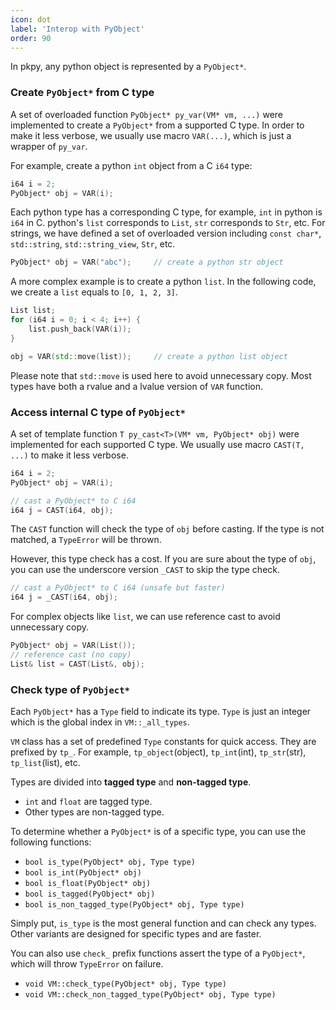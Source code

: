```yaml
---
icon: dot
label: 'Interop with PyObject'
order: 90
---
```


In pkpy, any python object is represented by a `PyObject*`.


### Create `PyObject*` from C type

A set of overloaded function `PyObject* py_var(VM* vm, ...)` were implemented to
create a `PyObject*` from a supported C type.
In order to make it less verbose, we usually use macro `VAR(...)`, which is just a wrapper of `py_var`.

For example, create a python `int` object from a C `i64` type:

```cpp
i64 i = 2;
PyObject* obj = VAR(i);
```

Each python type has a corresponding C type, for example, `int` in python is `i64` in C.
python's `list` corresponds to `List`, `str` corresponds to `Str`, etc.
For strings, we have defined
a set of overloaded version including `const char*`, `std::string`, `std::string_view`, `Str`, etc.

```cpp
PyObject* obj = VAR("abc");		// create a python str object
```

A more complex example is to create a python `list`.
In the following code, we create a `list` equals to `[0, 1, 2, 3]`.

```cpp
List list;
for (i64 i = 0; i < 4; i++) {
    list.push_back(VAR(i));
}

obj = VAR(std::move(list));		// create a python list object
```

Please note that `std::move` is used here to avoid unnecessary copy.
Most types have both a rvalue and a lvalue version of `VAR` function.

### Access internal C type of `PyObject*`

A set of template function `T py_cast<T>(VM* vm, PyObject* obj)` were implemented
for each supported C type. We usually use macro `CAST(T, ...)` to make it less verbose.

```cpp
i64 i = 2;
PyObject* obj = VAR(i);

// cast a PyObject* to C i64
i64 j = CAST(i64, obj);		
```

The `CAST` function will check the type of `obj` before casting.
If the type is not matched, a `TypeError` will be thrown.

However, this type check has a cost. If you are sure about the type of `obj`,
you can use the underscore version `_CAST` to skip the type check.

```cpp
// cast a PyObject* to C i64 (unsafe but faster)
i64 j = _CAST(i64, obj);		
```

For complex objects like `list`, we can use reference cast to avoid unnecessary copy.

```cpp
PyObject* obj = VAR(List());
// reference cast (no copy)
List& list = CAST(List&, obj);
```

### Check type of `PyObject*`

Each `PyObject*` has a `Type` field to indicate its type.
`Type` is just an integer which is the global index in `VM::_all_types`.

`VM` class has a set of predefined `Type` constants for quick access.
They are prefixed by `tp_`. For example, `tp_object`(object),
`tp_int`(int), `tp_str`(str), `tp_list`(list), etc.

Types are divided into **tagged type** and **non-tagged type**.
+ `int` and `float` are tagged type.
+ Other types are non-tagged type.

To determine whether a `PyObject*` is of a specific type,
you can use the following functions:

+ `bool is_type(PyObject* obj, Type type)`
+ `bool is_int(PyObject* obj)`
+ `bool is_float(PyObject* obj)`
+ `bool is_tagged(PyObject* obj)`
+ `bool is_non_tagged_type(PyObject* obj, Type type)`

Simply put, `is_type` is the most general function and can check any types.
Other variants are designed for specific types and are faster.

You can also use `check_` prefix functions assert the type of a `PyObject*`,
which will throw `TypeError` on failure.

+ `void VM::check_type(PyObject* obj, Type type)`
+ `void VM::check_non_tagged_type(PyObject* obj, Type type)`